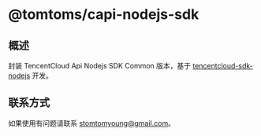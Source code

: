 # @tomtoms/capi-nodejs-sdk

## 概述

封装 TencentCloud Api Nodejs SDK Common 版本，基于 [tencentcloud-sdk-nodejs](https://github.com/TencentCloud/tencentcloud-sdk-nodejs) 开发。

## 联系方式

如果使用有问题请联系 stomtomyoung@gmail.com。
